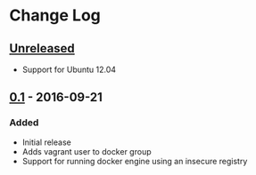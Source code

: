 # Change Log #

## [Unreleased] ##

  - Support for Ubuntu 12.04

## [0.1] - 2016-09-21 ##

### Added ###

  - Initial release
  - Adds vagrant user to docker group
  - Support for running docker engine using an insecure registry

[Unreleased]: https://github.com/rfhayashi/ansible-kitchen/compare/0.1...HEAD
[0.1]: https://github.com/rfhayashi/ansible-kitchen/compare/c0e672b291cd25500289ecb75a7437fae105b1d8...0.1